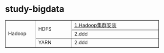 # study-bigdata

<table border="1" align="center">
    <tr>
        <td rowspan="3" width=120 height=30>Hadoop</a></td>
		<td rowspan="2" width=200 height=30>HDFS</td>
       	<td width=600 height=30><a href="notes/hadoop/hdfs/dd">1.Hadoop集群安装</td>
    </tr>
 	<tr>
    	<td>2.ddd</td>
    </tr>
     <tr>
        <td rowspan="1" width=200 height=30>YARN</td>
    	<td>2.ddd</td>
    </tr>
</table>

